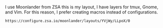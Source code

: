 

I use Moonlander from ZSA this is my layout, 
I have layers for tmux, Gnome, and Vim. For this reason, I prefer creating macros instead of configurations.
```
https://configure.zsa.io/moonlander/layouts/YVjWy/LLpoX/0
```



